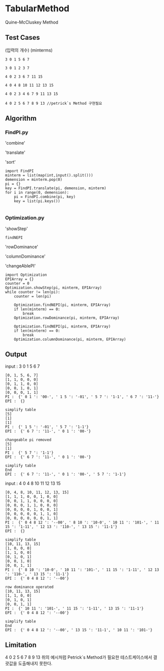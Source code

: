 # TabularMethod
Quine-McCluskey Method

Test Cases
--
(입력의 개수) (minterms)
```
3 0 1 5 6 7

3 0 1 2 3 7

4 0 2 3 6 7 11 15

4 0 4 8 10 11 12 13 15

4 0 2 3 4 6 7 9 11 13 15

4 0 2 5 6 7 8 9 13 //petrick`s Method 구현필요
```
Algorithm
--
### FindPI.py
'combine'

'translate'

'sort'


```
import FindPI
minterm = list(map(int,input().split()))
demension = minterm.pop(0)
pi = {}
key = FindPI.translate(pi, demension, minterm)
for i in range(0, demension):
    pi = FindPI.combine(pi, key)
    key = list(pi.keys())
    
```
### Optimization.py
'showStep'

`findNEPI`

'rowDominance'

'columnDominance'

'changeAblePI'

```
import Optimization
EPIArray = {}
counter = 0
Optimization.showStep(pi, minterm, EPIArray)
while counter != len(pi):
    counter = len(pi)

    Optimization.findNEPI(pi, minterm, EPIArray)
    if len(minterm) == 0:
        break
    Optimization.rowDominance(pi, minterm, EPIArray)

    Optimization.findNEPI(pi, minterm, EPIArray)
    if len(minterm) == 0:
        break
    Optimization.columnDominance(pi, minterm, EPIArray)

```
Output
--
input : 3 0 1 5 6 7
```
[0, 1, 5, 6, 7]
[1, 1, 0, 0, 0]
[0, 1, 1, 0, 0]
[0, 0, 1, 0, 1]
[0, 0, 0, 1, 1]
PI :  {' 0 1 ': '00-', ' 1 5 ': '-01', ' 5 7 ': '1-1', ' 6 7 ': '11-'}
EPI :  {}

simplify table
[5]
[1]
[1]
PI :  {' 1 5 ': '-01', ' 5 7 ': '1-1'}
EPI :  {' 6 7 ': '11-', ' 0 1 ': '00-'}

changeable pi removed
[5]
[1]
PI :  {' 5 7 ': '1-1'}
EPI :  {' 6 7 ': '11-', ' 0 1 ': '00-'}

simplify table
End
EPI :  {' 6 7 ': '11-', ' 0 1 ': '00-', ' 5 7 ': '1-1'}

```

input : 4 0 4 8 10 11 12 13 15
```
[0, 4, 8, 10, 11, 12, 13, 15]
[1, 1, 1, 0, 0, 1, 0, 0]
[0, 0, 1, 1, 0, 0, 0, 0]
[0, 0, 0, 1, 1, 0, 0, 0]
[0, 0, 0, 0, 1, 0, 0, 1]
[0, 0, 0, 0, 0, 1, 1, 0]
[0, 0, 0, 0, 0, 0, 1, 1]
PI :  {' 0 4 8 12 ': '--00', ' 8 10 ': '10-0', ' 10 11 ': '101-', ' 11 15 ': '1-11', ' 12 13 ': '110-', ' 13 15 ': '11-1'}
EPI :  {}

simplify table
[10, 11, 13, 15]
[1, 0, 0, 0]
[1, 1, 0, 0]
[0, 1, 0, 1]
[0, 0, 1, 0]
[0, 0, 1, 1]
PI :  {' 8 10 ': '10-0', ' 10 11 ': '101-', ' 11 15 ': '1-11', ' 12 13 ': '110-', ' 13 15 ': '11-1'}
EPI :  {' 0 4 8 12 ': '--00'}

row dominance operated
[10, 11, 13, 15]
[1, 1, 0, 0]
[0, 1, 0, 1]
[0, 0, 1, 1]
PI :  {' 10 11 ': '101-', ' 11 15 ': '1-11', ' 13 15 ': '11-1'}
EPI :  {' 0 4 8 12 ': '--00'}

simplify table
End
EPI :  {' 0 4 8 12 ': '--00', ' 13 15 ': '11-1', ' 10 11 ': '101-'}

```

Limitation
--
  4 0 2 5 6 7 8 9 13 
취의 예시처럼 Petrick`s Method가 필요한 테스트케이스에서 결괏값을 도출해내지 못한다.
